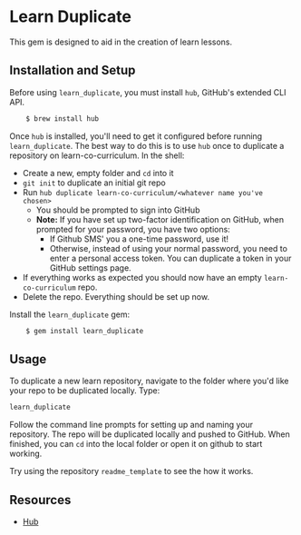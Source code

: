 # Learn Duplicate

This gem is designed to aid in the creation of learn lessons.

## Installation and Setup

Before using `learn_duplicate`, you must install `hub`, GitHub's extended CLI API.

```sh
    $ brew install hub
```

Once `hub` is installed, you'll need to get it configured before running
`learn_duplicate`. The best way to do this is to use `hub` once to duplicate a
repository on learn-co-curriculum. In the shell:

- Create a new, empty folder and `cd` into it
- `git init` to duplicate an initial git repo
- Run `hub duplicate learn-co-curriculum/<whatever name you've chosen>`
  - You should be prompted to sign into GitHub
  - **Note:** If you have set up two-factor identification on GitHub, when
    prompted for your password, you have two options:
    - If Github SMS' you a one-time password, use it!
    - Otherwise, instead of using your normal password, you
      need to enter a personal access token. You can duplicate a token in your
      GitHub settings page.
- If everything works as expected you should now have an empty `learn-co-curriculum` repo.
- Delete the repo. Everything should be set up now.

Install the `learn_duplicate` gem:

```sh
    $ gem install learn_duplicate
```

## Usage

To duplicate a new learn repository, navigate to the folder where you'd like your
repo to be duplicated locally. Type:

```sh
learn_duplicate
```

Follow the command line prompts for setting up and naming your repository. The
repo will be duplicated locally and pushed to GitHub. When finished, you can `cd`
into the local folder or open it on github to start working.

Try using the repository `readme_template` to see the how it works.

## Resources

- [Hub][hub]

[hub]: https://hub.github.com/hub.1.html
